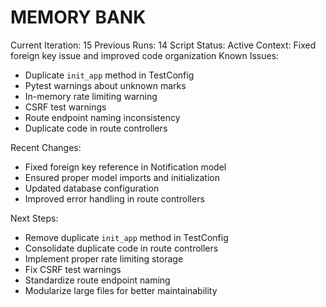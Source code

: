 # MEMORY BANK

Current Iteration: 15
Previous Runs: 14
Script Status: Active
Context: Fixed foreign key issue and improved code organization
Known Issues:
- Duplicate `init_app` method in TestConfig
- Pytest warnings about unknown marks
- In-memory rate limiting warning
- CSRF test warnings
- Route endpoint naming inconsistency
- Duplicate code in route controllers

Recent Changes:
- Fixed foreign key reference in Notification model
- Ensured proper model imports and initialization
- Updated database configuration
- Improved error handling in route controllers

Next Steps:
- Remove duplicate `init_app` method in TestConfig
- Consolidate duplicate code in route controllers
- Implement proper rate limiting storage
- Fix CSRF test warnings
- Standardize route endpoint naming
- Modularize large files for better maintainability
